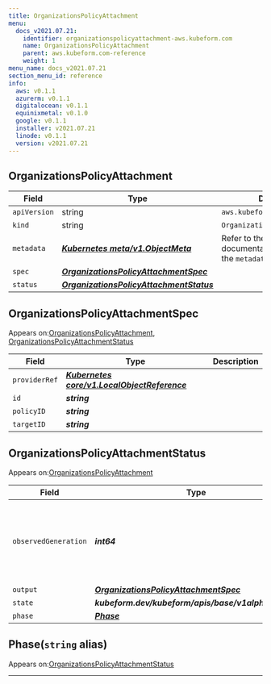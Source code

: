 ```yaml
---
title: OrganizationsPolicyAttachment
menu:
  docs_v2021.07.21:
    identifier: organizationspolicyattachment-aws.kubeform.com
    name: OrganizationsPolicyAttachment
    parent: aws.kubeform.com-reference
    weight: 1
menu_name: docs_v2021.07.21
section_menu_id: reference
info:
  aws: v0.1.1
  azurerm: v0.1.1
  digitalocean: v0.1.1
  equinixmetal: v0.1.0
  google: v0.1.1
  installer: v2021.07.21
  linode: v0.1.1
  version: v2021.07.21
---
```


## OrganizationsPolicyAttachment
| Field | Type | Description |
| ------ | ----- | ----------- |
| `apiVersion` | string | `aws.kubeform.com/v1alpha1` |
|    `kind` | string | `OrganizationsPolicyAttachment` |
| `metadata` | ***[Kubernetes meta/v1.ObjectMeta](https://v1-18.docs.kubernetes.io/docs/reference/generated/kubernetes-api/v1.18/#objectmeta-v1-meta)***|Refer to the Kubernetes API documentation for the fields of the `metadata` field.|
| `spec` | ***[OrganizationsPolicyAttachmentSpec](#organizationspolicyattachmentspec)***||
| `status` | ***[OrganizationsPolicyAttachmentStatus](#organizationspolicyattachmentstatus)***||
## OrganizationsPolicyAttachmentSpec

Appears on:[OrganizationsPolicyAttachment](#organizationspolicyattachment), [OrganizationsPolicyAttachmentStatus](#organizationspolicyattachmentstatus)

| Field | Type | Description |
| ------ | ----- | ----------- |
| `providerRef` | ***[Kubernetes core/v1.LocalObjectReference](https://v1-18.docs.kubernetes.io/docs/reference/generated/kubernetes-api/v1.18/#localobjectreference-v1-core)***||
| `id` | ***string***||
| `policyID` | ***string***||
| `targetID` | ***string***||
## OrganizationsPolicyAttachmentStatus

Appears on:[OrganizationsPolicyAttachment](#organizationspolicyattachment)

| Field | Type | Description |
| ------ | ----- | ----------- |
| `observedGeneration` | ***int64***| ***(Optional)*** Resource generation, which is updated on mutation by the API Server.|
| `output` | ***[OrganizationsPolicyAttachmentSpec](#organizationspolicyattachmentspec)***| ***(Optional)*** |
| `state` | ***kubeform.dev/kubeform/apis/base/v1alpha1.State***| ***(Optional)*** |
| `phase` | ***[Phase](#phase)***| ***(Optional)*** |
## Phase(`string` alias)

Appears on:[OrganizationsPolicyAttachmentStatus](#organizationspolicyattachmentstatus)

---
